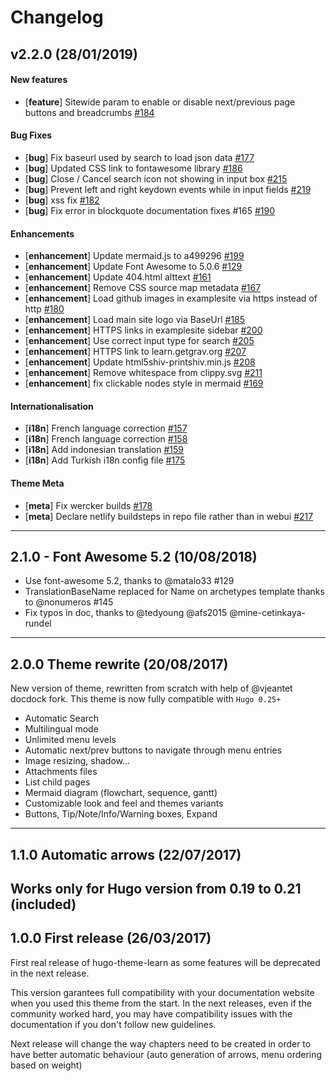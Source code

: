# Changelog

## v2.2.0 (28/01/2019)

#### New features

- [**feature**] Sitewide param to enable or disable next/previous page buttons and breadcrumbs [#184](https://github.com/matcornic/hugo-theme-learn/pull/184)

#### Bug Fixes

- [**bug**] Fix baseurl used by search to load json data [#177](https://github.com/matcornic/hugo-theme-learn/pull/177)
- [**bug**] Updated CSS link to fontawesome library [#186](https://github.com/matcornic/hugo-theme-learn/pull/186)
- [**bug**] Close / Cancel search icon not showing in input box [#215](https://github.com/matcornic/hugo-theme-learn/pull/215)
- [**bug**] Prevent left and right keydown events while in input fields [#219](https://github.com/matcornic/hugo-theme-learn/pull/219)
- [**bug**] xss fix [#182](https://github.com/matcornic/hugo-theme-learn/pull/182)
- [**bug**] Fix error in blockquote documentation fixes #165 [#190](https://github.com/matcornic/hugo-theme-learn/pull/190)

#### Enhancements

- [**enhancement**] Update mermaid.js to a499296 [#199](https://github.com/matcornic/hugo-theme-learn/pull/199)
- [**enhancement**] Update Font Awesome to 5.0.6 [#129](https://github.com/matcornic/hugo-theme-learn/pull/129)
- [**enhancement**] Update 404.html alttext [#161](https://github.com/matcornic/hugo-theme-learn/pull/161)
- [**enhancement**] Remove CSS source map metadata [#167](https://github.com/matcornic/hugo-theme-learn/pull/167)
- [**enhancement**] Load github images in examplesite via https instead of http [#180](https://github.com/matcornic/hugo-theme-learn/pull/180)
- [**enhancement**] Load main site logo via BaseUrl [#185](https://github.com/matcornic/hugo-theme-learn/pull/185)
- [**enhancement**] HTTPS links in examplesite sidebar [#200](https://github.com/matcornic/hugo-theme-learn/pull/200)
- [**enhancement**] Use correct input type for search [#205](https://github.com/matcornic/hugo-theme-learn/pull/205)
- [**enhancement**] HTTPS link to learn.getgrav.org [#207](https://github.com/matcornic/hugo-theme-learn/pull/207)
- [**enhancement**] Update html5shiv-printshiv.min.js [#208](https://github.com/matcornic/hugo-theme-learn/pull/208)
- [**enhancement**] Remove whitespace from clippy.svg [#211](https://github.com/matcornic/hugo-theme-learn/pull/211)
- [**enhancement**] fix clickable nodes style in mermaid [#169](https://github.com/matcornic/hugo-theme-learn/pull/169)

#### Internationalisation

- [**i18n**] French language correction [#157](https://github.com/matcornic/hugo-theme-learn/pull/157)
- [**i18n**] French language correction [#158](https://github.com/matcornic/hugo-theme-learn/pull/158)
- [**i18n**] Add indonesian translation [#159](https://github.com/matcornic/hugo-theme-learn/pull/159)
- [**i18n**] Add Turkish i18n config file [#175](https://github.com/matcornic/hugo-theme-learn/pull/175)

#### Theme Meta

- [**meta**] Fix wercker builds [#178](https://github.com/matcornic/hugo-theme-learn/pull/178)
- [**meta**] Declare netlify buildsteps in repo file rather than in webui [#217](https://github.com/matcornic/hugo-theme-learn/pull/217)

---

## 2.1.0 - Font Awesome 5.2 (10/08/2018)
- Use font-awesome 5.2, thanks to @matalo33 #129
- TranslationBaseName replaced for Name on archetypes template thanks to @nonumeros  #145
- Fix typos in doc, thanks to @tedyoung @afs2015 @mine-cetinkaya-rundel
---

## 2.0.0 Theme rewrite (20/08/2017)
New version of theme, rewritten from scratch with help of @vjeantet docdock fork. This theme is now fully compatible with `Hugo 0.25+`

- Automatic Search
- Multilingual mode
- Unlimited menu levels
- Automatic next/prev buttons to navigate through menu entries
- Image resizing, shadow…
- Attachments files
- List child pages
- Mermaid diagram (flowchart, sequence, gantt)
- Customizable look and feel and themes variants
- Buttons, Tip/Note/Info/Warning boxes, Expand
---

## 1.1.0 Automatic arrows (22/07/2017)
Works only for Hugo version from 0.19 to 0.21 (included)
---

## 1.0.0 First release (26/03/2017)
First real release of hugo-theme-learn as some features will be deprecated in the next release.

This version garantees full compatibility with your documentation website when you used this theme from the start. In the next releases,  even if the community worked hard, you may have compatibility issues with the documentation if you don't follow new guidelines.

Next release will change the way chapters need to be created in order to have better automatic behaviour (auto generation of arrows, menu ordering based on weight)

